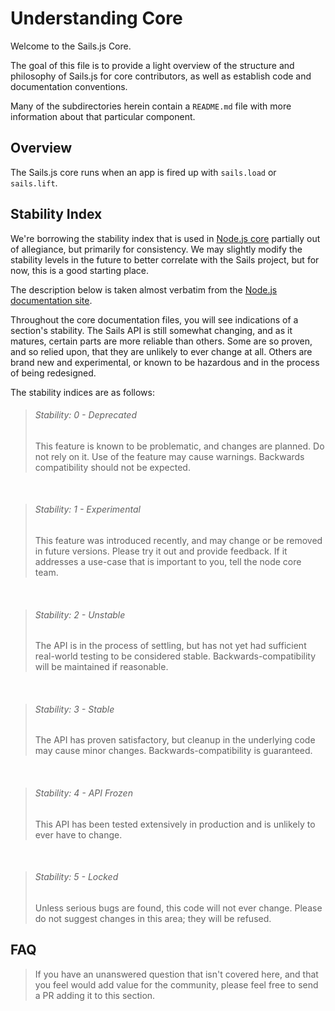 # Understanding Core

Welcome to the Sails.js Core.

The goal of this file is to provide a light overview of the structure and philosophy of Sails.js for core contributors, as well as establish code and documentation conventions.

Many of the subdirectories herein contain a `README.md` file with more information about that particular component.


## Overview

The Sails.js core runs when an app is fired up with `sails.load` or `sails.lift`.


## Stability Index

We're borrowing the stability index that is used in [Node.js core](http://nodejs.org/api/documentation.html#documentation_stability_index) partially out of allegiance, but primarily for consistency.
We may slightly modify the stability levels in the future to better correlate with the Sails project, but for now, this is a good starting place.

The description below is taken almost verbatim from the [Node.js documentation site](http://nodejs.org/api/documentation.html).

Throughout the core documentation files, you will see indications of a section's stability. The Sails API is still somewhat changing, and as it matures, certain parts are more reliable than others. Some are so proven, and so relied upon, that they are unlikely to ever change at all. Others are brand new and experimental, or known to be hazardous and in the process of being redesigned.

The stability indices are as follows:

> ###### Stability: 0 - Deprecated
> This feature is known to be problematic, and changes are
> planned.  Do not rely on it.  Use of the feature may cause warnings.  Backwards
> compatibility should not be expected.

&nbsp;

> ###### Stability: 1 - Experimental
> This feature was introduced recently, and may change
> or be removed in future versions.  Please try it out and provide feedback.
> If it addresses a use-case that is important to you, tell the node core team.

&nbsp;

> ###### Stability: 2 - Unstable
> The API is in the process of settling, but has not yet had
> sufficient real-world testing to be considered stable. Backwards-compatibility
> will be maintained if reasonable.

&nbsp;

> ###### Stability: 3 - Stable
> The API has proven satisfactory, but cleanup in the underlying
> code may cause minor changes.  Backwards-compatibility is guaranteed.

&nbsp;

> ###### Stability: 4 - API Frozen
> This API has been tested extensively in production and is
> unlikely to ever have to change.

&nbsp;

> ###### Stability: 5 - Locked
> Unless serious bugs are found, this code will not ever
> change.  Please do not suggest changes in this area; they will be refused.



## FAQ

> If you have an unanswered question that isn't covered here, and that you feel would add value for the community, please feel free to send a PR adding it to this section.
